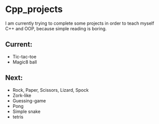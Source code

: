 # Cpp_projects
I am currently trying to complete some projects in order to teach myself C++ and OOP, because simple reading is boring.

## Current:
- Tic-tac-toe
- Magic8 ball

## Next:
- Rock, Paper, Scissors, Lizard, Spock
- Zork-like
- Guessing-game
- Pong
- Simple snake
- tetris
 
